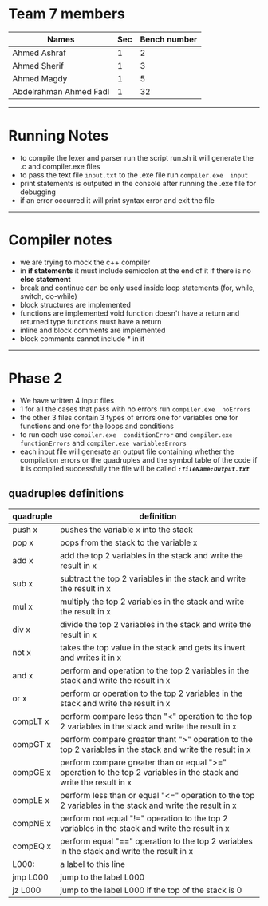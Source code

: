 # Team 7 members
Names | Sec | Bench number
--- | --- | --- 
Ahmed Ashraf | 1 | 2        
Ahmed Sherif | 1 | 3
Ahmed Magdy  | 1 | 5
Abdelrahman Ahmed Fadl | 1 | 32

---
# Running Notes
- to compile the lexer and parser run the script run.sh it will generate the .c and compiler.exe files
- to pass the text file `input.txt` to the .exe file run `compiler.exe  input`
- print statements is outputed in the console after running the .exe file for debugging
- if an error occurred it will print syntax error and exit the file

---
# Compiler notes 
- we are trying to mock the c++ compiler
- in **if statements** it must include semicolon at the end of it if there is no **else statement**
- break and continue can be only used inside loop statements (for, while, switch, do-while)
- block structures are implemented 
- functions are implemented void function doesn't have a return and returned type functions must have a return
- inline and block comments are implemented 
- block comments cannot include * in it
---
# Phase 2
- We have written 4 input files 
- 1 for all the cases that pass with no errors run `compiler.exe  noErrors`
- the other 3 files contain 3 types of errors one for variables one for functions and one for the loops and conditions
- to run each use `compiler.exe  conditionError` and `compiler.exe  functionErrors` and  `compiler.exe variablesErrors`
- each input file will generate an output file containing whether the compilation errors or the quadruples and the symbol table of the code if it is compiled successfully the file will be called  **_`:fileName:Output.txt`_**


## quadruples definitions
quadruple | definition
--- | ---
push  x   | pushes the variable x into the stack
pop x | pops from the stack to the variable x   
add x | add the top 2 variables in the stack and write the result in x
sub x | subtract the top 2 variables in the stack and write the result in x
mul x | multiply the top 2 variables in the stack and write the result in x
div x | divide the top 2 variables in the stack and write the result in x
not x | takes the top value in the stack and gets its invert and writes it in x
and x | perform and operation to the top 2 variables in the stack and write the result in x
or x | perform or operation to the top 2 variables in the stack and write the result in x
compLT x | perform compare less than "<" operation to the top 2 variables in the stack and write the result in x
compGT x | perform compare greater thant ">" operation to the top 2 variables in the stack and write the result in x
compGE x | perform compare greater than or equal ">=" operation to the top 2 variables in the stack and write the result in x
compLE x | perform less than or equal "<=" operation to the top 2 variables in the stack and write the result in x
compNE x | perform not equal "!=" operation to the top 2 variables in the stack and write the result in x
compEQ x | perform equal "==" operation to the top 2 variables in the stack and write the result in x
L000: |  a label to this line
jmp L000 | jump to the label L000
jz L000 | jump to the label L000 if the top of the stack is 0






        


        